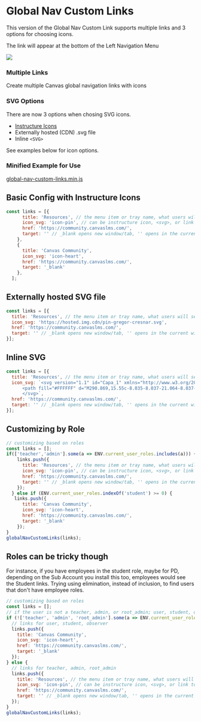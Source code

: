 
# Global Nav Custom Links

This version of the Global Nav Custom Link supports multiple links and 3 options for choosing icons.

The link will appear at the bottom of the Left Navigation Menu

![](https://ccsd-canvas.s3-us-west-2.amazonaws.com/git-docs/global-nav-custom-links.png) 

### Multiple Links
Create multiple Canvas global navigation links with icons

### SVG Options
There are now 3 options when chosing SVG icons.
- [Instructure Icons](https://instructure.design/#iconography)
- Externally hosted (CDN) .svg file
- Inline `<SVG>`

See examples below for icon options.

### Minified Example for Use
[global-nav-custom-links.min.js](global-nav-custom-links.min.js)

## Basic Config with Instructure Icons
```js
const links = [{
      title: 'Resources', // the menu item or tray name, what users will see
      icon_svg: 'icon-pin', // can be instructure icon, <svg>, or link to .svg
      href: 'https://community.canvaslms.com/',
      target: '' // _blank opens new window/tab, '' opens in the current window/tab
    },
    {
      title: 'Canvas Community',
      icon_svg: 'icon-heart',
      href: 'https://community.canvaslms.com/',
      target: '_blank'
    },
  ];
```

## Externally hosted SVG file
```js
const links = [{
  title: 'Resources', // the menu item or tray name, what users will see
  icon_svg: 'https://hosted.img.cdn/pin-gregor-cresnar.svg',
  href: 'https://community.canvaslms.com/',
  target: '' // _blank opens new window/tab, '' opens in the current window/tab
}];
```

## Inline SVG
```js
const links = [{
  title: 'Resources', // the menu item or tray name, what users will see
  icon_svg: `<svg version="1.1" id="Capa_1" xmlns="http://www.w3.org/2000/svg" xmlns:xlink="http://www.w3.org/1999/xlink" x="0px" y="0px" width="26px" height="26px" viewBox="0 0 512 512" enable-background="new 0 0 512 512" xml:space="preserve">
      <path fill="#FFFFFF" d="M290.869,15.55c-8.035-8.037-21.064-8.037-29.1,0c-8.036,8.035-8.036,21.064,0,29.101l26.633,26.941  l-97.997,97.688c-46.665-26.121-104.991-18.147-142.934,19.538l-11.928,11.825c-8.036,8.028-8.043,21.049-0.016,29.085  c0.005,0.004,0.011,0.01,0.016,0.016l109.514,109.205L15.697,468.72c-8.036,8.026-8.043,21.049-0.016,29.084  c0.005,0.007,0.01,0.013,0.016,0.018c3.828,3.638,8.91,5.661,14.19,5.655c5.466,0.031,10.721-2.114,14.602-5.964l129.36-129.155  l108.487,108.177c3.887,4.079,9.273,6.383,14.91,6.376c5.443-0.022,10.658-2.203,14.498-6.067l11.928-11.823  c37.637-38.01,45.604-96.326,19.537-143.038l97.998-98.201l26.529,26.53c3.812,4.001,9.076,6.298,14.602,6.375  c11.359,0.01,20.574-9.191,20.582-20.55c0.006-5.488-2.186-10.752-6.082-14.617L290.869,15.55z M297.246,432.833l-218-217.279  c31.259-28.251,79.165-27.077,109,2.674l106.019,105.71C324.141,353.63,325.451,401.547,297.246,432.833z M317.811,288.872  l-94.603-93.885l94.603-94.604l93.988,94.604L317.811,288.872z"/>
      </svg>`,
  href: 'https://community.canvaslms.com/',
  target: '' // _blank opens new window/tab, '' opens in the current window/tab
}];
```


## Customizing by Role
```js
// customizing based on roles
const links = [];
if(['teacher','admin'].some(a => ENV.current_user_roles.includes(a))) {
    links.push({
      title: 'Resources', // the menu item or tray name, what users will see
      icon_svg: 'icon-pin', // can be instructure icon, <svg>, or link to .svg
      href: 'https://community.canvaslms.com/',
      target: '' // _blank opens new window/tab, '' opens in the current window/tab
    });
  } else if (ENV.current_user_roles.indexOf('student') >= 0) {
   links.push({
      title: 'Canvas Community',
      icon_svg: 'icon-heart',
      href: 'https://community.canvaslms.com/',
      target: '_blank'
    });
}
globalNavCustomLinks(links);
```

## Roles can be tricky though

For instance, if you have employees in the student role, maybe for PD, depending on the Sub Account you install this too, employees would see the Student links. 
Trying using elimination, instead of inclusion, to find users that don't have employee roles.

```js
// customizing based on roles
const links = [];
// if the user is not a teacher, admin, or root_admin; user, student, observer only
if (!['teacher', 'admin', 'root_admin'].some(a => ENV.current_user_roles.includes(a)))
  // links for user, student, observer
  links.push({
    title: 'Canvas Community',
    icon_svg: 'icon-heart',
    href: 'https://community.canvaslms.com/',
    target: '_blank'
  });
} else {
  // links for teacher, admin, root_admin
  links.push({
    title: 'Resources', // the menu item or tray name, what users will see
    icon_svg: 'icon-pin', // can be instructure icon, <svg>, or link to .svg
    href: 'https://community.canvaslms.com/',
    target: '' // _blank opens new window/tab, '' opens in the current window/tab
  });
}
globalNavCustomLinks(links);
```